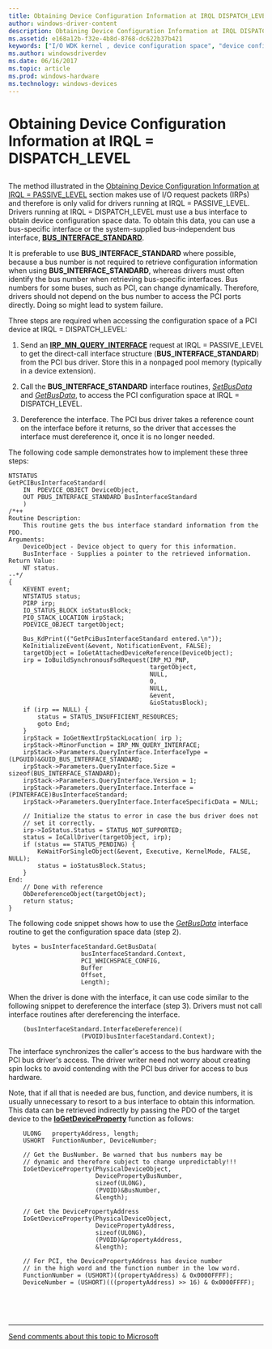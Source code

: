 ```yaml
---
title: Obtaining Device Configuration Information at IRQL DISPATCH_LEVEL
author: windows-driver-content
description: Obtaining Device Configuration Information at IRQL DISPATCH_LEVEL
ms.assetid: e168a12b-f32e-4b8d-8768-dc622b37b421
keywords: ["I/O WDK kernel , device configuration space", "device configuration space WDK I/O", "configuration space WDK I/O", "space WDK I/O", "DISPATCH_LEVEL WDK", "BUS_INTERFACE_STANDARD", "driver stacks WDK configuration info"]
ms.author: windowsdriverdev
ms.date: 06/16/2017
ms.topic: article
ms.prod: windows-hardware
ms.technology: windows-devices
---
```


# Obtaining Device Configuration Information at IRQL = DISPATCH\_LEVEL


## <a href="" id="ddk-obtaining-device-configuration-information-at-irql-dispatch-level-"></a>


The method illustrated in the [Obtaining Device Configuration Information at IRQL = PASSIVE\_LEVEL](obtaining-device-configuration-information-at-irql---passive-level.md) section makes use of I/O request packets (IRPs) and therefore is only valid for drivers running at IRQL = PASSIVE\_LEVEL. Drivers running at IRQL = DISPATCH\_LEVEL must use a bus interface to obtain device configuration space data. To obtain this data, you can use a bus-specific interface or the system-supplied bus-independent bus interface, [**BUS\_INTERFACE\_STANDARD**](https://msdn.microsoft.com/library/windows/hardware/ff540707).

It is preferable to use **BUS\_INTERFACE\_STANDARD** where possible, because a bus number is not required to retrieve configuration information when using **BUS\_INTERFACE\_STANDARD**, whereas drivers must often identify the bus number when retrieving bus-specific interfaces. Bus numbers for some buses, such as PCI, can change dynamically. Therefore, drivers should not depend on the bus number to access the PCI ports directly. Doing so might lead to system failure.

Three steps are required when accessing the configuration space of a PCI device at IRQL = DISPATCH\_LEVEL:

1.  Send an [**IRP\_MN\_QUERY\_INTERFACE**](https://msdn.microsoft.com/library/windows/hardware/ff551687) request at IRQL = PASSIVE\_LEVEL to get the direct-call interface structure (**BUS\_INTERFACE\_STANDARD**) from the PCI bus driver. Store this in a nonpaged pool memory (typically in a device extension).

2.  Call the **BUS\_INTERFACE\_STANDARD** interface routines, [*SetBusData*](https://msdn.microsoft.com/library/windows/hardware/gg604856) and [*GetBusData*](https://msdn.microsoft.com/library/windows/hardware/gg604850), to access the PCI configuration space at IRQL = DISPATCH\_LEVEL.

3.  Dereference the interface. The PCI bus driver takes a reference count on the interface before it returns, so the driver that accesses the interface must dereference it, once it is no longer needed.

The following code sample demonstrates how to implement these three steps:

```
NTSTATUS
GetPCIBusInterfaceStandard(
    IN  PDEVICE_OBJECT DeviceObject,
    OUT PBUS_INTERFACE_STANDARD BusInterfaceStandard
    )
/*++
Routine Description:
    This routine gets the bus interface standard information from the PDO.
Arguments:
    DeviceObject - Device object to query for this information.
    BusInterface - Supplies a pointer to the retrieved information.
Return Value:
    NT status.
--*/ 
{
    KEVENT event;
    NTSTATUS status;
    PIRP irp;
    IO_STATUS_BLOCK ioStatusBlock;
    PIO_STACK_LOCATION irpStack;
    PDEVICE_OBJECT targetObject;

    Bus_KdPrint(("GetPciBusInterfaceStandard entered.\n"));
    KeInitializeEvent(&event, NotificationEvent, FALSE);
    targetObject = IoGetAttachedDeviceReference(DeviceObject);
    irp = IoBuildSynchronousFsdRequest(IRP_MJ_PNP,
                                       targetObject,
                                       NULL,
                                       0,
                                       NULL,
                                       &event,
                                       &ioStatusBlock);
    if (irp == NULL) {
        status = STATUS_INSUFFICIENT_RESOURCES;
        goto End;
    }
    irpStack = IoGetNextIrpStackLocation( irp );
    irpStack->MinorFunction = IRP_MN_QUERY_INTERFACE;
    irpStack->Parameters.QueryInterface.InterfaceType = (LPGUID)&GUID_BUS_INTERFACE_STANDARD;
    irpStack->Parameters.QueryInterface.Size = sizeof(BUS_INTERFACE_STANDARD);
    irpStack->Parameters.QueryInterface.Version = 1;
    irpStack->Parameters.QueryInterface.Interface = (PINTERFACE)BusInterfaceStandard;
    irpStack->Parameters.QueryInterface.InterfaceSpecificData = NULL;

    // Initialize the status to error in case the bus driver does not 
    // set it correctly.
    irp->IoStatus.Status = STATUS_NOT_SUPPORTED;
    status = IoCallDriver(targetObject, irp);
    if (status == STATUS_PENDING) {
        KeWaitForSingleObject(&event, Executive, KernelMode, FALSE, NULL);
        status = ioStatusBlock.Status;
    }
End:
    // Done with reference
    ObDereferenceObject(targetObject);
    return status;
}
```

The following code snippet shows how to use the [*GetBusData*](https://msdn.microsoft.com/library/windows/hardware/gg604850) interface routine to get the configuration space data (step 2).

```
 bytes = busInterfaceStandard.GetBusData(
                    busInterfaceStandard.Context,
                    PCI_WHICHSPACE_CONFIG,
                    Buffer
                    Offset,
                    Length);
```

When the driver is done with the interface, it can use code similar to the following snippet to dereference the interface (step 3). Drivers must not call interface routines after dereferencing the interface.

```
    (busInterfaceStandard.InterfaceDereference)(
                    (PVOID)busInterfaceStandard.Context);
```

The interface synchronizes the caller's access to the bus hardware with the PCI bus driver's access. The driver writer need not worry about creating spin locks to avoid contending with the PCI bus driver for access to bus hardware.

Note, that if all that is needed are bus, function, and device numbers, it is usually unnecessary to resort to a bus interface to obtain this information. This data can be retrieved indirectly by passing the PDO of the target device to the [**IoGetDeviceProperty**](https://msdn.microsoft.com/library/windows/hardware/ff549203) function as follows:

```
    ULONG   propertyAddress, length;
    USHORT  FunctionNumber, DeviceNumber;

    // Get the BusNumber. Be warned that bus numbers may be
    // dynamic and therefore subject to change unpredictably!!!
    IoGetDeviceProperty(PhysicalDeviceObject,
                        DevicePropertyBusNumber,
                        sizeof(ULONG),
                        (PVOID)&BusNumber,
                        &length);

    // Get the DevicePropertyAddress
    IoGetDeviceProperty(PhysicalDeviceObject,
                        DevicePropertyAddress,
                        sizeof(ULONG),
                        (PVOID)&propertyAddress,
                        &length);

    // For PCI, the DevicePropertyAddress has device number 
    // in the high word and the function number in the low word. 
    FunctionNumber = (USHORT)((propertyAddress) & 0x0000FFFF);
    DeviceNumber = (USHORT)(((propertyAddress) >> 16) & 0x0000FFFF);
```

 

 


--------------------
[Send comments about this topic to Microsoft](mailto:wsddocfb@microsoft.com?subject=Documentation%20feedback%20%5Bkernel\kernel%5D:%20Obtaining%20Device%20Configuration%20Information%20at%20IRQL%20=%20DISPATCH_LEVEL%20%20RELEASE:%20%286/14/2017%29&body=%0A%0APRIVACY%20STATEMENT%0A%0AWe%20use%20your%20feedback%20to%20improve%20the%20documentation.%20We%20don't%20use%20your%20email%20address%20for%20any%20other%20purpose,%20and%20we'll%20remove%20your%20email%20address%20from%20our%20system%20after%20the%20issue%20that%20you're%20reporting%20is%20fixed.%20While%20we're%20working%20to%20fix%20this%20issue,%20we%20might%20send%20you%20an%20email%20message%20to%20ask%20for%20more%20info.%20Later,%20we%20might%20also%20send%20you%20an%20email%20message%20to%20let%20you%20know%20that%20we've%20addressed%20your%20feedback.%0A%0AFor%20more%20info%20about%20Microsoft's%20privacy%20policy,%20see%20http://privacy.microsoft.com/default.aspx. "Send comments about this topic to Microsoft")


